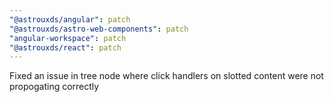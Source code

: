 ```yaml
---
"@astrouxds/angular": patch
"@astrouxds/astro-web-components": patch
"angular-workspace": patch
"@astrouxds/react": patch
---
```


Fixed an issue in tree node where click handlers on slotted content were not propogating correctly
